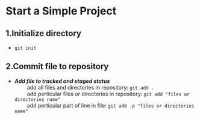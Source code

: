 Start a Simple Project
============

1.Initialize directory
--------
*   `git init`
   

2.Commit file to repository
--------
*   ***Add file to tracked and staged status*** <br>
&ensp; &ensp; &ensp; add all files and directories in repository: `git add .` <br>
&ensp; &ensp; &ensp; add perticular files or directories in repository: `git add "files or directories name"` <br>
&ensp; &ensp; &ensp; add perticular part of line in file: `git add -p "files or directories name"` <br>
   
